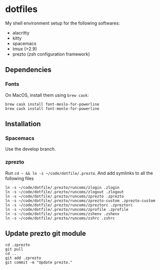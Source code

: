 # dotfiles
My shell environment setup for the following softwares:

* alacritty
* kitty
* spacemacs
* tmux (>2.9)
* prezto (zsh configuration framework)

## Dependencies
### Fonts
On MacOS, install them using `brew cask`:
```
brew cask install font-meslo-for-powerline
brew cask install font-menlo-for-powerline
```

## Installation
### Spacemacs
Use the develop branch.

### zprezto
Run `cd ~ && ln -s ~/code/dotfile/.prezto`. And add symlinks to all the following files
```
ln -s ~/code/dotfile/.prezto/runcoms/zlogin .zlogin
ln -s ~/code/dotfile/.prezto/runcoms/zlogout .zlogout
ln -s ~/code/dotfile/.prezto/runcoms/zprezto .zprezto
ln -s ~/code/dotfile/.prezto/runcoms/zprezto-custom .zprezto-custom
ln -s ~/code/dotfile/.prezto/runcoms/zpreztorc .zpreztorc
ln -s ~/code/dotfile/.prezto/runcoms/zprofile .zprofile
ln -s ~/code/dotfile/.prezto/runcoms/zshenv .zshenv
ln -s ~/code/dotfile/.prezto/runcoms/zshrc .zshrc
```

## Update prezto git module
```
cd .zprezto
git pull
cd ..
git add .zprezto
git commit -m "Update prezto."
```

